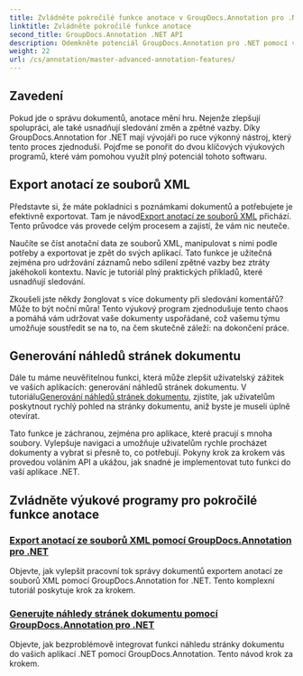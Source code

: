 ```yaml
---
title: Zvládněte pokročilé funkce anotace v GroupDocs.Annotation pro .NET
linktitle: Zvládněte pokročilé funkce anotace
second_title: GroupDocs.Annotation .NET API
description: Odemkněte potenciál GroupDocs.Annotation pro .NET pomocí výukových programů o exportu anotací XML a generování náhledů stránek dokumentu.
weight: 22
url: /cs/annotation/master-advanced-annotation-features/
---
```

## Zavedení

Pokud jde o správu dokumentů, anotace mění hru. Nejenže zlepšují spolupráci, ale také usnadňují sledování změn a zpětné vazby. Díky GroupDocs.Annotation for .NET mají vývojáři po ruce výkonný nástroj, který tento proces zjednoduší. Pojďme se ponořit do dvou klíčových výukových programů, které vám pomohou využít plný potenciál tohoto softwaru.

## Export anotací ze souborů XML

 Představte si, že máte pokladnici s poznámkami dokumentů a potřebujete je efektivně exportovat. Tam je návod[Export anotací ze souborů XML](./export-annotations-from-xml-file/) přichází. Tento průvodce vás provede celým procesem a zajistí, že vám nic neuteče. 

Naučíte se číst anotační data ze souborů XML, manipulovat s nimi podle potřeby a exportovat je zpět do svých aplikací. Tato funkce je užitečná zejména pro udržování záznamů nebo sdílení zpětné vazby bez ztráty jakéhokoli kontextu. Navíc je tutoriál plný praktických příkladů, které usnadňují sledování. 

Zkoušeli jste někdy žonglovat s více dokumenty při sledování komentářů? Může to být noční můra! Tento výukový program zjednodušuje tento chaos a pomáhá vám udržovat vaše dokumenty uspořádané, což vašemu týmu umožňuje soustředit se na to, na čem skutečně záleží: na dokončení práce.

## Generování náhledů stránek dokumentu

 Dále tu máme neuvěřitelnou funkci, která může zlepšit uživatelský zážitek ve vašich aplikacích: generování náhledů stránek dokumentu. V tutoriálu[Generování náhledů stránek dokumentu](./generate-document-page-previews/), zjistíte, jak uživatelům poskytnout rychlý pohled na stránky dokumentu, aniž byste je museli úplně otevírat.

Tato funkce je záchranou, zejména pro aplikace, které pracují s mnoha soubory. Vylepšuje navigaci a umožňuje uživatelům rychle procházet dokumenty a vybrat si přesně to, co potřebují. Pokyny krok za krokem vás provedou voláním API a ukážou, jak snadné je implementovat tuto funkci do vaší aplikace .NET. 

## Zvládněte výukové programy pro pokročilé funkce anotace
### [Export anotací ze souborů XML pomocí GroupDocs.Annotation pro .NET](./export-annotations-from-xml-file/)
Objevte, jak vylepšit pracovní tok správy dokumentů exportem anotací ze souborů XML pomocí GroupDocs.Annotation for .NET. Tento komplexní tutoriál poskytuje krok za krokem.
### [Generujte náhledy stránek dokumentu pomocí GroupDocs.Annotation pro .NET](./generate-document-page-previews/)
Objevte, jak bezproblémově integrovat funkci náhledu stránky dokumentu do vašich aplikací .NET pomocí GroupDocs.Annotation. Tento návod krok za krokem.